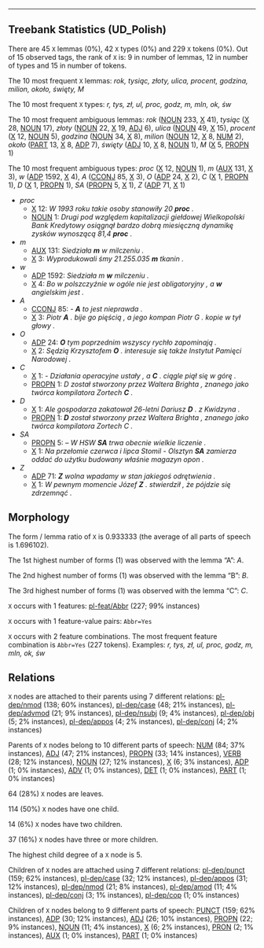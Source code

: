 

--------------------------------------------------------------------------------

## Treebank Statistics (UD_Polish)

There are 45 `X` lemmas (0%), 42 `X` types (0%) and 229 `X` tokens (0%).
Out of 15 observed tags, the rank of `X` is: 9 in number of lemmas, 12 in number of types and 15 in number of tokens.

The 10 most frequent `X` lemmas: <em>rok, tysiąc, złoty, ulica, procent, godzina, milion, około, święty, M</em>

The 10 most frequent `X` types:  <em>r, tys, zł, ul, proc, godz, m, mln, ok, św</em>

The 10 most frequent ambiguous lemmas: <em>rok</em> ([NOUN]() 233, [X]() 41), <em>tysiąc</em> ([X]() 28, [NOUN]() 17), <em>złoty</em> ([NOUN]() 22, [X]() 19, [ADJ]() 6), <em>ulica</em> ([NOUN]() 49, [X]() 15), <em>procent</em> ([X]() 12, [NOUN]() 5), <em>godzina</em> ([NOUN]() 34, [X]() 8), <em>milion</em> ([NOUN]() 12, [X]() 8, [NUM]() 2), <em>około</em> ([PART]() 13, [X]() 8, [ADP]() 7), <em>święty</em> ([ADJ]() 10, [X]() 8, [NOUN]() 1), <em>M</em> ([X]() 5, [PROPN]() 1)

The 10 most frequent ambiguous types:  <em>proc</em> ([X]() 12, [NOUN]() 1), <em>m</em> ([AUX]() 131, [X]() 3), <em>w</em> ([ADP]() 1592, [X]() 4), <em>A</em> ([CCONJ]() 85, [X]() 3), <em>O</em> ([ADP]() 24, [X]() 2), <em>C</em> ([X]() 1, [PROPN]() 1), <em>D</em> ([X]() 1, [PROPN]() 1), <em>SA</em> ([PROPN]() 5, [X]() 1), <em>Z</em> ([ADP]() 71, [X]() 1)


* <em>proc</em>
  * [X]() 12: <em>W 1993 roku takie osoby stanowiły 20 <b>proc</b> .</em>
  * [NOUN]() 1: <em>Drugi pod względem kapitalizacji giełdowej Wielkopolski Bank Kredytowy osiągnął bardzo dobrą miesięczną dynamikę zysków wynoszącą 81,4 <b>proc</b> .</em>
* <em>m</em>
  * [AUX]() 131: <em>Siedziała <b>m</b> w milczeniu .</em>
  * [X]() 3: <em>Wyprodukowali śmy 21.255.035 <b>m</b> tkanin .</em>
* <em>w</em>
  * [ADP]() 1592: <em>Siedziała m <b>w</b> milczeniu .</em>
  * [X]() 4: <em>Bo w polszczyźnie w ogóle nie jest obligatoryjny , a <b>w</b> angielskim jest .</em>
* <em>A</em>
  * [CCONJ]() 85: <em>- <b>A</b> to jest nieprawda .</em>
  * [X]() 3: <em>Piotr <b>A</b> . bije go pięścią , a jego kompan Piotr G . kopie w tył głowy .</em>
* <em>O</em>
  * [ADP]() 24: <em><b>O</b> tym poprzednim wszyscy rychło zapominają .</em>
  * [X]() 2: <em>Sędzią Krzysztofem <b>O</b> . interesuje się także Instytut Pamięci Narodowej .</em>
* <em>C</em>
  * [X]() 1: <em>- Działania operacyjne ustały , a <b>C</b> . ciągle piął się w górę .</em>
  * [PROPN]() 1: <em>D został stworzony przez Waltera Brighta , znanego jako twórca kompilatora Zortech <b>C</b> .</em>
* <em>D</em>
  * [X]() 1: <em>Ale gospodarza zakatował 26-letni Dariusz <b>D</b> . z Kwidzyna .</em>
  * [PROPN]() 1: <em><b>D</b> został stworzony przez Waltera Brighta , znanego jako twórca kompilatora Zortech C .</em>
* <em>SA</em>
  * [PROPN]() 5: <em>– W HSW <b>SA</b> trwa obecnie wielkie liczenie .</em>
  * [X]() 1: <em>Na przełomie czerwca i lipca Stomil - Olsztyn <b>SA</b> zamierza oddać do użytku budowany właśnie magazyn opon .</em>
* <em>Z</em>
  * [ADP]() 71: <em><b>Z</b> wolna wpadamy w stan jakiegoś odrętwienia .</em>
  * [X]() 1: <em>W pewnym momencie Józef <b>Z</b> . stwierdził , że pójdzie się zdrzemnąć .</em>

## Morphology

The form / lemma ratio of `X` is 0.933333 (the average of all parts of speech is 1.696102).

The 1st highest number of forms (1) was observed with the lemma “A”: <em>A</em>.

The 2nd highest number of forms (1) was observed with the lemma “B”: <em>B</em>.

The 3rd highest number of forms (1) was observed with the lemma “C”: <em>C</em>.

`X` occurs with 1 features: [pl-feat/Abbr]() (227; 99% instances)

`X` occurs with 1 feature-value pairs: `Abbr=Yes`

`X` occurs with 2 feature combinations.
The most frequent feature combination is `Abbr=Yes` (227 tokens).
Examples: <em>r, tys, zł, ul, proc, godz, m, mln, ok, św</em>


## Relations

`X` nodes are attached to their parents using 7 different relations: [pl-dep/nmod]() (138; 60% instances), [pl-dep/case]() (48; 21% instances), [pl-dep/advmod]() (21; 9% instances), [pl-dep/nsubj]() (9; 4% instances), [pl-dep/obj]() (5; 2% instances), [pl-dep/appos]() (4; 2% instances), [pl-dep/conj]() (4; 2% instances)

Parents of `X` nodes belong to 10 different parts of speech: [NUM]() (84; 37% instances), [ADJ]() (47; 21% instances), [PROPN]() (33; 14% instances), [VERB]() (28; 12% instances), [NOUN]() (27; 12% instances), [X]() (6; 3% instances), [ADP]() (1; 0% instances), [ADV]() (1; 0% instances), [DET]() (1; 0% instances), [PART]() (1; 0% instances)

64 (28%) `X` nodes are leaves.

114 (50%) `X` nodes have one child.

14 (6%) `X` nodes have two children.

37 (16%) `X` nodes have three or more children.

The highest child degree of a `X` node is 5.

Children of `X` nodes are attached using 7 different relations: [pl-dep/punct]() (159; 62% instances), [pl-dep/case]() (32; 12% instances), [pl-dep/appos]() (31; 12% instances), [pl-dep/nmod]() (21; 8% instances), [pl-dep/amod]() (11; 4% instances), [pl-dep/conj]() (3; 1% instances), [pl-dep/cop]() (1; 0% instances)

Children of `X` nodes belong to 9 different parts of speech: [PUNCT]() (159; 62% instances), [ADP]() (30; 12% instances), [ADJ]() (26; 10% instances), [PROPN]() (22; 9% instances), [NOUN]() (11; 4% instances), [X]() (6; 2% instances), [PRON]() (2; 1% instances), [AUX]() (1; 0% instances), [PART]() (1; 0% instances)

